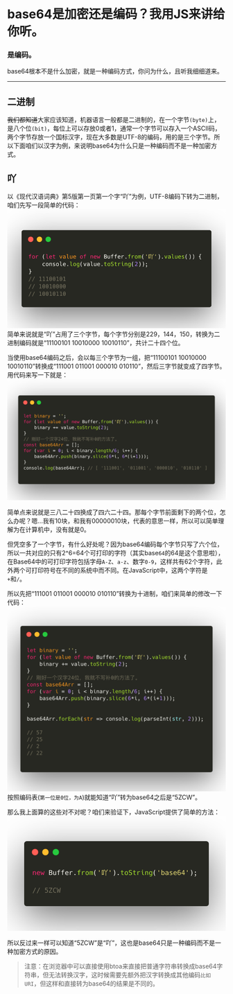 # base64是加密还是编码？我用JS来讲给你听。
### 是编码。
base64根本不是什么加密，就是一种编码方式，你问为什么，且听我细细道来。

---

## 二进制
~~我们都知道~~大家应该知道，机器语言一般都是二进制的，在一个字节`(byte)`上，是八个位`(bit)`，每位上可以存放0或者1，通常一个字节可以存入一个ASCII码，两个字节存放一个国标汉字，现在大多数是UTF-8的编码，用的是三个字节。所以下面咱们以汉字为例，来说明base64为什么只是一种编码而不是一种加密方式。

## 吖
以《现代汉语词典》第5版第一页第一个字“吖”为例，UTF-8编码下转为二进制，咱们先写一段简单的代码：
![aToBinary](./images/aToBinary.png)
简单来说就是“吖”占用了三个字节，每个字节分别是229，144，150，转换为二进制编码就是“11100101 10010000 10010110”，共计二十四个位。

当使用base64编码之后，会以每三个字节为一组，把“11100101 10010000 10010110”转换成“111001 011001 000010 010110”，然后三字节就变成了四字节。用代码来写一下就是：
![binaryToBase64](./images/binaryToBase64.png)

简单点来说就是三八二十四换成了四六二十四。那每个字节前面剩下的两个位，怎么办呢？嗯…我有10块，和我有00000010块，代表的意思一样，所以可以简单理解为在计算机中，没有就是0。

但凭空多了一个字节，有什么好处呢？因为base64编码每个字节只写了六个位，所以一共对应的只有2^6=64个可打印的字符（其实base`64`的64是这个意思啦），在Base64中的可打印字符包括字母`A-Z`、`a-z`、数字`0-9`，这样共有62个字符，此外两个可打印符号在不同的系统中而不同。在JavaScript中，这两个字符是`+`和`/`。

所以先把“111001 011001 000010 010110”转换为十进制，咱们来简单的修改一下代码：
![base64ToNum](./images/base64ToNum.png)
按照编码表(`第一位是0位，为A`)就能知道“吖”转为base64之后是“5ZCW”。

那么我上面算的这些对不对呢？咱们来验证下，JavaScript提供了简单的方法：
![aToBase64](./images/aToBase64.png)

所以反过来一样可以知道“5ZCW”是“吖”，这也是base64只是一种编码而不是一种加密方式的原因。

> 注意：在浏览器中可以直接使用btoa来直接把普通字符串转换成base64字符串，但无法转换汉字，这时候需要先额外把汉字转换成其他编码`比如URI`，但这样和直接转为base64的结果是不同的。

